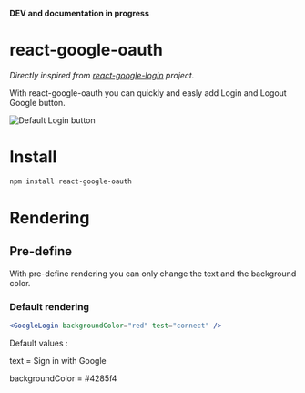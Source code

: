 **DEV and documentation in progress**

# react-google-oauth

*Directly inspired from [react-google-login](https://github.com/anthonyjgrove/react-google-login) project.*

With react-google-oauth you can quickly and easly add Login and Logout Google button.

![Default Login button](https://i.imgur.com/9TYFPZf.png)

# Install

```bash
npm install react-google-oauth
```



# Rendering

## Pre-define

With pre-define rendering you can only change the text and the background color.

### Default rendering



```jsx
<GoogleLogin backgroundColor="red" test="connect" />
```



Default values : 

text = Sign in with Google

backgroundColor = #4285f4